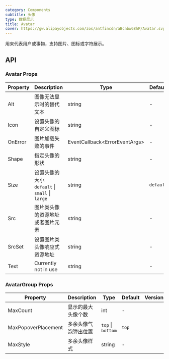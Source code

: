 ```yaml
---
category: Components
subtitle: 头像
type: 数据展示
title: Avatar
cover: https://gw.alipayobjects.com/zos/antfincdn/aBcnbw68hP/Avatar.svg
---
```


用来代表用户或事物，支持图片、图标或字符展示。

## API

### Avatar Props

| Property | Description | Type | Default | Version |
| --- | --- | --- | --- | --- |
| Alt | 图像无法显示时的替代文本 | string | - |  |
| Icon | 设置头像的自定义图标 | string | - |  |
| OnError | 图片加载失败的事件 | EventCallback&lt;ErrorEventArgs> | - |  |
| Shape | 指定头像的形状 | string | - |  |
| Size | 设置头像的大小 `default` \| `small` \| `large` | string | `default` |  |
| Src | 图片类头像的资源地址或者图片元素 | string | - |  |
| SrcSet |设置图片类头像响应式资源地址 | string | - |  |
| Text | Currently not in use | string | - |  |

### AvatarGroup Props

| Property | Description | Type | Default | Version |
| --- | --- | --- | --- | --- |
| MaxCount | 显示的最大头像个数 | int | - |  |
| MaxPopoverPlacement | 多余头像气泡弹出位置 | `top` \| `bottom` | `top` |  |
| MaxStyle | 多余头像样式 | string | - |  |
